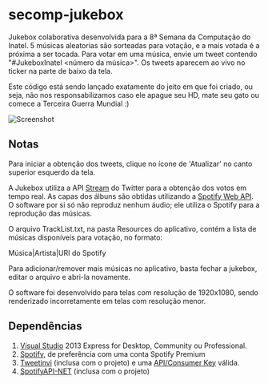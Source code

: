 # secomp-jukebox

Jukebox colaborativa desenvolvida para a 8ª Semana da Computação do Inatel. 5 músicas aleatorias são sorteadas para votação, e a mais votada é a próxima a ser tocada. Para votar em uma música, envie um tweet contendo "#JukeboxInatel <número da música>". Os tweets aparecem ao vivo no ticker na parte de baixo da tela.

Este código está sendo lançado exatamente do jeito em que foi criado, ou seja, não nos responsabilizamos caso ele apague seu HD, mate seu gato ou comece a Terceira Guerra Mundial :)

![Screenshot](http://i.imgur.com/FTvUcqG.png "Screenshot")

## Notas

Para iniciar a obtenção dos tweets, clique no ícone de 'Atualizar' no canto superior esquerdo da tela.

A Jukebox utiliza a API [Stream](https://dev.twitter.com/streaming/overview "Stream") do Twitter para a obtenção dos votos em tempo real. As capas dos álbuns são obtidas utilizando a [Spotify Web API](https://developer.spotify.com/web-api/ "Spotify Web API"). O software por si só não reproduz nenhum áudio; ele utiliza o Spotify para a reprodução das músicas.

O arquivo TrackList.txt, na pasta Resources do aplicativo, contém a lista de músicas disponíveis para votação, no formato:

Música|Artista|URI do Spotify

Para adicionar/remover mais músicas no aplicativo, basta fechar a jukebox, editar o arquivo e abri-la novamente.

O software foi desenvolvido para telas com resolução de 1920x1080, sendo renderizado incorretamente em telas com resolução menor.

## Dependências

1. [Visual Studio](https://www.visualstudio.com/ "Visual Studio") 2013 Express for Desktop, Community ou Professional.
2. [Spotify](https://spotify.com/ "Spotify"), de preferência com uma conta Spotify Premium
3. [Tweetinvi](https://tweetinvi.codeplex.com/ "Tweetinvi") (inclusa com o projeto) e uma [API/Consumer Key](https://apps.twitter.com/ "API/Consumer Key") válida.
4. [SpotifyAPI-NET](https://github.com/JohnnyCrazy/SpotifyAPI-NET "SpotifyAPI-NET") (inclusa com o projeto)
